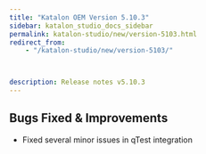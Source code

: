 ```yaml
---
title: "Katalon OEM Version 5.10.3"
sidebar: katalon_studio_docs_sidebar
permalink: katalon-studio/new/version-5103.html
redirect_from:
    - "/katalon-studio/new/version-5103/"



description: Release notes v5.10.3
---
```


## Bugs Fixed & Improvements
* Fixed several minor issues in qTest integration